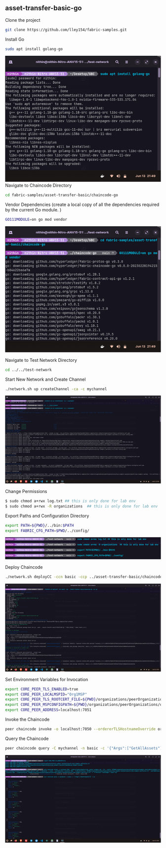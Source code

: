 ## asset-transfer-basic-go

Clone the project
```bash
git clone https://github.com/lley154/fabric-samples.git
```

Install Go

```bash
sudo apt install golang-go
```
![Alt Text](./images/1.png)
Navigate to Chaincode Directory
```bash
cd fabric-samples/asset-transfer-basic/chaincode-go
```
Vendor Dependencies (create a local copy of all the dependencies required by the current Go module.
)
```bash
GO111MODULE=on go mod vendor
```
![Alt Text](./images/2.png)

Navigate to Test Network Directory
```bash
cd ../../test-network
```
Start New Network and Create Channel
```bash
./network.sh up createChannel -ca -c mychannel
```
![Alt Text](./images/3.png)

Change Permissions
```bash
$ sudo chmod a+rwx log.txt ## this is only done for lab env
$ sudo chmod a+rwx -R organizations  ## this is only done for lab env
```
Export Paths and Configuration Directory
```bash
export PATH=${PWD}/../bin:$PATH
export FABRIC_CFG_PATH=$PWD/../config/
```
![Alt Text](./images/4.png)

Deploy Chaincode
```bash
./network.sh deployCC -ccn basic -ccp ../asset-transfer-basic/chaincode-go -ccl go
```
![Alt Text](./images/5.png)

Set Environment Variables for Invocation
```bash
export CORE_PEER_TLS_ENABLED=true
export CORE_PEER_LOCALMSPID="Org1MSP"
export CORE_PEER_TLS_ROOTCERT_FILE=${PWD}/organizations/peerOrganizations/org1.example.com/peers/peer0.org1.example.com/tls/ca.crt
export CORE_PEER_MSPCONFIGPATH=${PWD}/organizations/peerOrganizations/org1.example.com/users/Admin@org1.example.com/msp
export CORE_PEER_ADDRESS=localhost:7051
```
Invoke the Chaincode
```bash
peer chaincode invoke -o localhost:7050 --ordererTLSHostnameOverride orderer.example.com --tls --cafile "${PWD}/organizations/ordererOrganizations/example.com/orderers/orderer.example.com/msp/tlscacerts/tlsca.example.com-cert.pem" -C mychannel -n basic --peerAddresses localhost:7051 --tlsRootCertFiles "${PWD}/organizations/peerOrganizations/org1.example.com/peers/peer0.org1.example.com/tls/ca.crt" --peerAddresses localhost:9051 --tlsRootCertFiles "${PWD}/organizations/peerOrganizations/org2.example.com/peers/peer0.org2.example.com/tls/ca.crt" -c '{"function":"InitLedger","Args":[]}'
```
Query the Chaincode
```bash
peer chaincode query -C mychannel -n basic -c '{"Args":["GetAllAssets"]}' | jq
```
![Alt Text](./images/6.png)